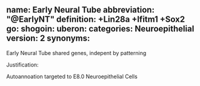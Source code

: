 name: Early Neural Tube
abbreviation: "@EarlyNT"
definition: +Lin28a +Ifitm1 +Sox2
go:
shogoin: 
uberon: 
categories: Neuroepithelial
version: 2
synonyms:
---

Early Neural Tube shared genes, indepent by patterning

Justification:

Autoannoation targeted to E8.0 Neuroepithelial Cells